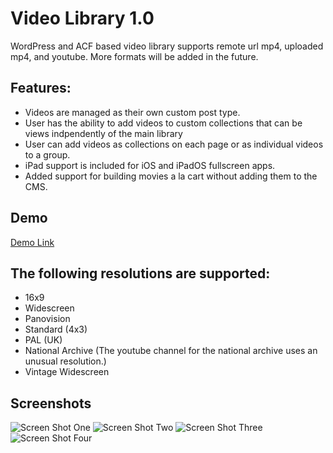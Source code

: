 # Video Library 1.0
WordPress and ACF based video library supports remote url mp4, uploaded mp4, and youtube. More formats will be added in the future.
## Features:
+ Videos are managed as their own custom post type.
+ User has the ability to add videos to custom collections that can be views indpendently of the main library
+ User can add videos as collections on each page or as individual videos to a group.
+ iPad support is included for iOS and iPadOS fullscreen apps.
+ Added support for building movies a la cart without adding them to the CMS.
## Demo
[Demo Link](http://video.scottsaunders.design/ "Video Library 1.0 Demo")
## The following resolutions are supported:
+ 16x9
+ Widescreen
+ Panovision
+ Standard (4x3)
+ PAL (UK)
+ National Archive (The youtube channel for the national archive uses an unusual resolution.)
+ Vintage Widescreen
## Screenshots
![Screen Shot One](https://video.scottsaunders.design/vl_1.jpg "Screen One")
![Screen Shot Two](https://video.scottsaunders.design/vl_2.jpg "Screen Two")
![Screen Shot Three](https://video.scottsaunders.design/vl_3.jpg "Screen Three")
![Screen Shot Four](https://video.scottsaunders.design/vl_4.jpg "Screen Four")
